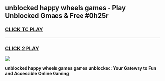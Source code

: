 
## unblocked happy wheels games - Play Unblocked Gmaes & Free #0h25r
<h3>
<a href="https://premium.freeplayer.one?title=unblocked_happy_wheels_games&ref=03M">CLICK TO PLAY</a></h3>
<hr>

<h3>
<a href="https://premium.freeplayer.one?title=unblocked_happy_wheels_games&ref=03M">CLICK 2 PLAY</a>
  
</h3>

<a href="https://premium.freeplayer.one?title=unblocked_happy_wheels_games&ref=03M"><img src="https://clearcache.store/games.png"></a>


**unblocked happy wheels games games unblocked: Your Gateway to Fun and Accessible Online Gaming**
